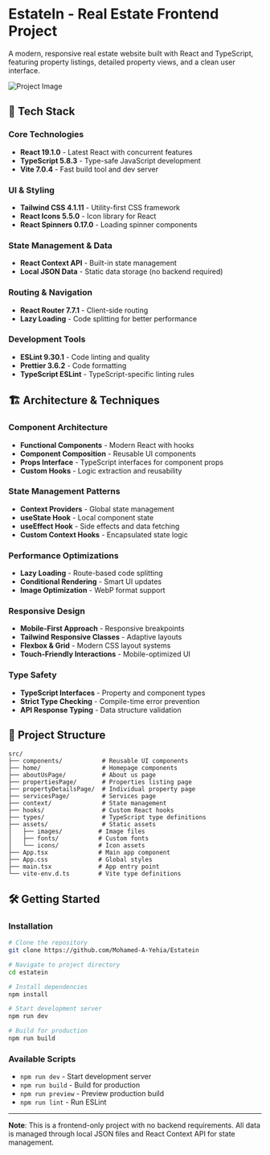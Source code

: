# EstateIn - Real Estate Frontend Project

A modern, responsive real estate website built with React and TypeScript, featuring property listings, detailed property views, and a clean user interface.

![Project Image](https://g.top4top.io/p_3510hcre41.jpg)

## 🚀 Tech Stack

### Core Technologies

- **React 19.1.0** - Latest React with concurrent features
- **TypeScript 5.8.3** - Type-safe JavaScript development
- **Vite 7.0.4** - Fast build tool and dev server

### UI & Styling

- **Tailwind CSS 4.1.11** - Utility-first CSS framework
- **React Icons 5.5.0** - Icon library for React
- **React Spinners 0.17.0** - Loading spinner components

### State Management & Data

- **React Context API** - Built-in state management
- **Local JSON Data** - Static data storage (no backend required)

### Routing & Navigation

- **React Router 7.7.1** - Client-side routing
- **Lazy Loading** - Code splitting for better performance

### Development Tools

- **ESLint 9.30.1** - Code linting and quality
- **Prettier 3.6.2** - Code formatting
- **TypeScript ESLint** - TypeScript-specific linting rules

## 🏗️ Architecture & Techniques

### Component Architecture

- **Functional Components** - Modern React with hooks
- **Component Composition** - Reusable UI components
- **Props Interface** - TypeScript interfaces for component props
- **Custom Hooks** - Logic extraction and reusability

### State Management Patterns

- **Context Providers** - Global state management
- **useState Hook** - Local component state
- **useEffect Hook** - Side effects and data fetching
- **Custom Context Hooks** - Encapsulated state logic

### Performance Optimizations

- **Lazy Loading** - Route-based code splitting
- **Conditional Rendering** - Smart UI updates
- **Image Optimization** - WebP format support

### Responsive Design

- **Mobile-First Approach** - Responsive breakpoints
- **Tailwind Responsive Classes** - Adaptive layouts
- **Flexbox & Grid** - Modern CSS layout systems
- **Touch-Friendly Interactions** - Mobile-optimized UI

### Type Safety

- **TypeScript Interfaces** - Property and component types
- **Strict Type Checking** - Compile-time error prevention
- **API Response Typing** - Data structure validation

## 📁 Project Structure

```
src/
├── components/           # Reusable UI components
├── home/                 # Homepage components
├── aboutUsPage/          # About us page
├── propertiesPage/       # Properties listing page
├── propertyDetailsPage/  # Individual property page
├── servicesPage/         # Services page
├── context/              # State management
├── hooks/                # Custom React hooks
├── types/                # TypeScript type definitions
├── assets/               # Static assets
│   ├── images/          # Image files
│   ├── fonts/           # Custom fonts
│   └── icons/           # Icon assets
├── App.tsx              # Main app component
├── App.css              # Global styles
├── main.tsx             # App entry point
└── vite-env.d.ts        # Vite type definitions
```

## 🛠️ Getting Started

### Installation

```bash
# Clone the repository
git clone https://github.com/Mohamed-A-Yehia/Estatein

# Navigate to project directory
cd estatein

# Install dependencies
npm install

# Start development server
npm run dev

# Build for production
npm run build
```

### Available Scripts

- `npm run dev` - Start development server
- `npm run build` - Build for production
- `npm run preview` - Preview production build
- `npm run lint` - Run ESLint

---

**Note**: This is a frontend-only project with no backend requirements. All data is managed through local JSON files and React Context API for state management.
